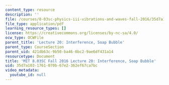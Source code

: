 ```yaml
---
content_type: resource
description: ''
file: /courses/8-03sc-physics-iii-vibrations-and-waves-fall-2016/35d7a1031761070b67e2362ef67ca7bc_MIT8_03SCF16_Lec20.pdf
file_type: application/pdf
learning_resource_types: []
license: https://creativecommons.org/licenses/by-nc-sa/4.0/
ocw_type: OCWFile
parent_title: 'Lecture 20: Interference, Soap Bubble'
parent_type: CourseSection
parent_uid: 421db63c-9b50-ba46-6bc2-9ae6df431a14
resourcetype: Document
title: 'MIT 8.03SC Fall 2016 Lecture 20: Interference, Soap Bubble'
uid: 35d7a103-1761-070b-67e2-362ef67ca7bc
video_metadata:
  youtube_id: null
---
```

